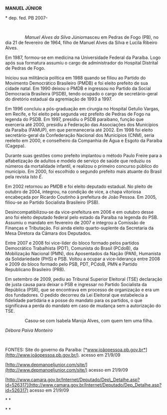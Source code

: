 **MANUEL JÚNIOR**

\* dep. fed. PB 2007-

 

                *Manuel Alves da Silva Júnior*nasceu em Pedras de Fogo
(PB), no dia 21 de fevereiro de 1964, filho de Manuel Alves da Silva e
Lucila Ribeiro Alves.

Em 1987, formou-se em medicina na Universidade Federal da Paraíba. Logo
após sua formatura assumiu o cargo de administrador do Hospital
Distrital de Pedras de Fogo.

Iniciou sua militância política em 1988 quando se filiou ao Partido do
Movimento Democrático Brasileiro (PMDB) e foi eleito prefeito de sua
cidade natal. Em 1990 deixou o PMDB e ingressou no Partido da Social
Democracia Brasileira (PSDB), tendo ocupado o cargo de secretário-geral
do diretório estadual da agremiação de 1993 a 1997.

Em 1996 concluiu a pós-graduação em cirurgia no Hospital Getulio Vargas,
em Recife, e foi eleito pela segunda vez prefeito de Pedras de Fogo na
legenda do PSDB. Em 1997, presidiu o PSDB paraibano, função que
exerceria até 2000, presidiu a Federação das Associações dos Municípios
da Paraíba (FAMUP), em que permaneceria até 2002. Em 1998 foi eleito
secretário-geral da Confederação Nacional dos Municípios (CNM), seria
reeleito em 2000, e conselheiro da Companhia de Água e Esgoto da Paraíba
(Cagepa).

Durante suas gestões como prefeito implantou o método Paulo Freire para
a alfabetização de adultos e modelo de serviço de saúde que reduziu os
números da mortalidade infantil, e realizou o primeiro concurso público
do município. Em 2000, foi escolhido o segundo prefeito mais atuante do
Brasil pela revista *Isto É*.

Em 2002 retornou ao PMDB e foi eleito deputado estadual. No pleito de
outubro de 2004, integrou, na condição de vice, a chapa vitoriosa
encabeçada por Ricardo Coutinho à prefeitura de João Pessoa. Em 2005,
filiou-se ao Partido Socialista Brasileiro (PSB).

Desincompatibilizou-se da vice-prefeitura em 2006 e em outubro desse ano
foi eleito deputado federal pelo estado da Paraíba na legenda do PSB.
Assumiu o mandato em fevereiro de 2007 e integrou a Comissão de Finanças
e Tributação. Foi ainda eleito quarto-suplente da Secretaria da Mesa
Diretora da Câmara dos Deputados.

Entre 2007 e 2008 foi vice-líder do bloco formado pelos partidos
Democrático Trabalhista (PDT), Comunista do Brasil (PCdoB), da
Mobilização Nacional (PMN), dos Aposentados da Nação (PAN), Humanista da
Solidariedade (PHS) e PSB. Voltou a ocupar a vice-liderança entre 2008 e
2009 do bloco formado pelo PSB, PDT, PCdoB, PMN e Partido Republicano
Brasileiro (PRB).

Em setembro de 2009, pediu ao Tribunal Superior Eleitoral (TSE)
declaração de justa causa para deixar o PSB e ingressar no Partido
Socialista da República (PSR), que se encontrava em processo de
organização e era um dos fundadores. O pedido decorreu da Lei Eleitoral
que estabelecia a fidelidade partidária e a posse do mandato para os
partidos, o que significava a perda do mandato em caso de mudança sem a
autorização do TSE.

                Casou-se com Isabela Maroja Alves, com quem tem uma
filha.

*Débora Paiva Monteiro*

 

FONTES: Site do governo da Paraíba:
[*www.joãopessoa.pb.gov.br*](http://www.joãopessoa.pb.gov.br/). acesso
em 21/9/09

[http://www.depmanoeljunior.com/site/](http://www.depmanoeljunior.com/site/)
acesso em 21/9/09

[http://www.camara.gov.br/Internet/Deputado/Dep\_Detalhe.asp?id=526317](http://www.camara.gov.br/Internet/Deputado/Dep_Detalhe.asp?id=526317)
acesso em 21/9/09

* *

* *

